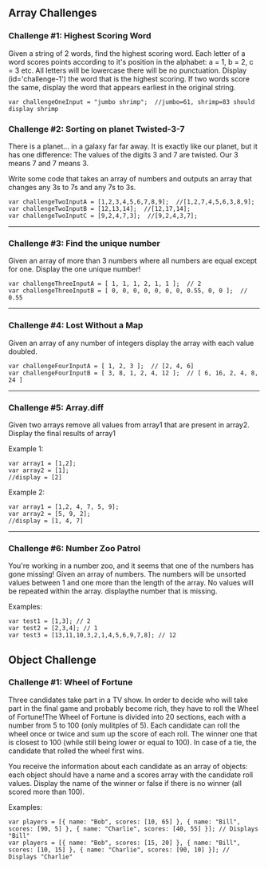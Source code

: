 ## Array Challenges

### Challenge #1: Highest Scoring Word
Given a string of 2 words, find the highest scoring word.  Each letter of a word scores points according to it's position in the alphabet: a = 1, b = 2, c = 3 etc. All letters will be lowercase there will be no punctuation.  Display (id='challenge-1') the word that is the highest scoring.  If two words score the same, display the word that appears earliest in the original string.

```
var challengeOneInput = "jumbo shrimp";  //jumbo=61, shrimp=83 should display shrimp
```

### Challenge #2: Sorting on planet Twisted-3-7

There is a planet... in a galaxy far far away. It is exactly like our planet, but it has one difference:  The values of the digits 3 and 7 are twisted. Our 3 means 7 and 7 means 3.

Write some code that takes an array of numbers and outputs an array that changes any 3s to 7s and any 7s to 3s.

```
var challengeTwoInputA = [1,2,3,4,5,6,7,8,9];  //[1,2,7,4,5,6,3,8,9];
var challengeTwoInputB = [12,13,14];  //[12,17,14];
var challengeTwoInputC = [9,2,4,7,3];  //[9,2,4,3,7];
```

<hr/>

### Challenge #3: Find the unique number
Given an array of more than 3 numbers where all numbers are equal except for one. Display the one unique number!
```
var challengeThreeInputA = [ 1, 1, 1, 2, 1, 1 ];  // 2
var challengeThreeInputB = [ 0, 0, 0, 0, 0, 0, 0, 0.55, 0, 0 ];  // 0.55
```

<hr/>

### Challenge #4: Lost Without a Map
Given an array of any number of integers display the array with each value doubled.
```
var challengeFourInputA = [ 1, 2, 3 ];  // [2, 4, 6]
var challengeFourInputB = [ 3, 8, 1, 2, 4, 12 ];  // [ 6, 16, 2, 4, 8, 24 ]
```

<hr/>

### Challenge #5: Array.diff
Given two arrays remove all values from array1 that are present in array2.  Display the final results of array1

Example 1:
```
var array1 = [1,2];
var array2 = [1];
//display = [2]
```

Example 2:
```
var array1 = [1,2, 4, 7, 5, 9];
var array2 = [5, 9, 2];
//display = [1, 4, 7]
```

<hr/>

### Challenge #6: Number Zoo Patrol
You're working in a number zoo, and it seems that one of the numbers has gone missing!  Given an array of numbers. The numbers will be unsorted values between 1 and one more than the length of the array. No values will be repeated within the array. displaythe number that is missing.

Examples:
```
var test1 = [1,3]; // 2
var test2 = [2,3,4]; // 1
var test3 = [13,11,10,3,2,1,4,5,6,9,7,8]; // 12
```

## Object Challenge

### Challenge #1: Wheel of Fortune
Three candidates take part in a TV show.  In order to decide who will take part in the final game and probably become rich, they have to roll the Wheel of Fortune!The Wheel of Fortune is divided into 20 sections, each with a number from 5 to 100 (only mulitples of 5).  Each candidate can roll the wheel once or twice and sum up the score of each roll. The winner one that is closest to 100 (while still being lower or equal to 100). In case of a tie, the candidate that rolled the wheel first wins.

You receive the information about each candidate as an array of objects: each object should have a name and a scores array with the candidate roll values.  Display the name of the winner or false if there is no winner (all scored more than 100).

Examples:
```
var players = [{ name: "Bob", scores: [10, 65] }, { name: "Bill", scores: [90, 5] }, { name: "Charlie", scores: [40, 55] }]; // Displays "Bill"
var players = [{ name: "Bob", scores: [15, 20] }, { name: "Bill", scores: [10, 15] }, { name: "Charlie", scores: [90, 10] }]; // Displays "Charlie"
```